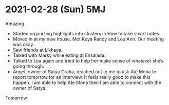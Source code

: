 # 2021-02-28 (Sun) 5MJ

Amazing

- Started organizing highlights into clusters in How to take smart notes.
- Moved in at my new house. Met Kuya Randy and Lou Ann. Our meeting was okay.
- Saw friends at Likhaya.
- Talked with Marky while eating at Ensalada.
- Talked to Lea again and tried to help her make sense of whatever she’s going through.
- Angel, owner of Satya Graha, reached out to me to ask Ate Mona to report tomorrow for an interview. It feels really good to make this happen. I am able to help Ate Mona then I am able to connect with the owner of Satya.

Tomorrow

